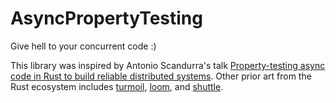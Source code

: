 # AsyncPropertyTesting

Give hell to your concurrent code :)

This library was inspired by Antonio Scandurra's talk [Property-testing async code in Rust to build reliable distributed systems](https://youtu.be/ms8zKpS_dZE). Other prior art from the Rust ecosystem includes [turmoil](https://github.com/tokio-rs/turmoil), [loom](https://github.com/tokio-rs/loom), and [shuttle](https://github.com/awslabs/shuttle).
